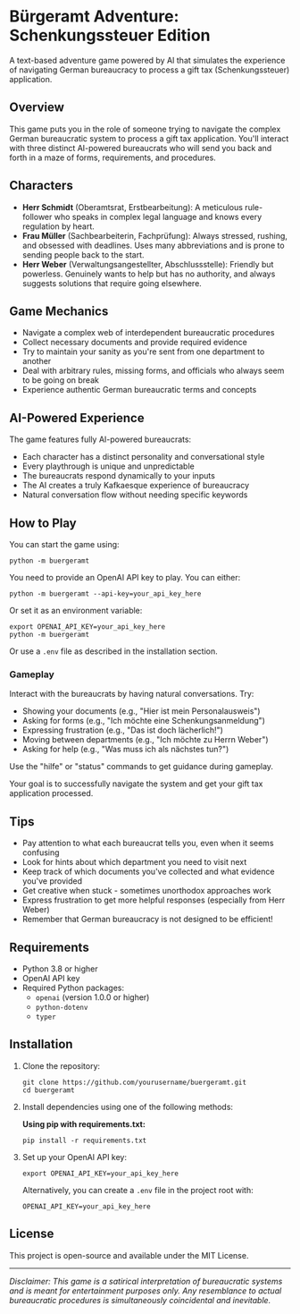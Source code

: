 # Bürgeramt Adventure: Schenkungssteuer Edition

A text-based adventure game powered by AI that simulates the experience of navigating German bureaucracy to process a gift tax (Schenkungssteuer) application.

## Overview

This game puts you in the role of someone trying to navigate the complex German bureaucratic system to process a gift tax application. You'll interact with three distinct AI-powered bureaucrats who will send you back and forth in a maze of forms, requirements, and procedures.

## Characters

- **Herr Schmidt** (Oberamtsrat, Erstbearbeitung): A meticulous rule-follower who speaks in complex legal language and knows every regulation by heart.
- **Frau Müller** (Sachbearbeiterin, Fachprüfung): Always stressed, rushing, and obsessed with deadlines. Uses many abbreviations and is prone to sending people back to the start.
- **Herr Weber** (Verwaltungsangestellter, Abschlussstelle): Friendly but powerless. Genuinely wants to help but has no authority, and always suggests solutions that require going elsewhere.

## Game Mechanics

- Navigate a complex web of interdependent bureaucratic procedures
- Collect necessary documents and provide required evidence
- Try to maintain your sanity as you're sent from one department to another
- Deal with arbitrary rules, missing forms, and officials who always seem to be going on break
- Experience authentic German bureaucratic terms and concepts

## AI-Powered Experience

The game features fully AI-powered bureaucrats:

- Each character has a distinct personality and conversational style
- Every playthrough is unique and unpredictable
- The bureaucrats respond dynamically to your inputs
- The AI creates a truly Kafkaesque experience of bureaucracy
- Natural conversation flow without needing specific keywords

## How to Play

You can start the game using:

```shell
python -m buergeramt
```

You need to provide an OpenAI API key to play. You can either:

```shell
python -m buergeramt --api-key=your_api_key_here
```

Or set it as an environment variable:

```shell
export OPENAI_API_KEY=your_api_key_here
python -m buergeramt
```

Or use a `.env` file as described in the installation section.

### Gameplay

Interact with the bureaucrats by having natural conversations. Try:

- Showing your documents (e.g., "Hier ist mein Personalausweis")
- Asking for forms (e.g., "Ich möchte eine Schenkungsanmeldung")
- Expressing frustration (e.g., "Das ist doch lächerlich!")
- Moving between departments (e.g., "Ich möchte zu Herrn Weber")
- Asking for help (e.g., "Was muss ich als nächstes tun?")

Use the "hilfe" or "status" commands to get guidance during gameplay.

Your goal is to successfully navigate the system and get your gift tax application processed.

## Tips

- Pay attention to what each bureaucrat tells you, even when it seems confusing
- Look for hints about which department you need to visit next
- Keep track of which documents you've collected and what evidence you've provided
- Get creative when stuck - sometimes unorthodox approaches work
- Express frustration to get more helpful responses (especially from Herr Weber)
- Remember that German bureaucracy is not designed to be efficient!

## Requirements

- Python 3.8 or higher
- OpenAI API key
- Required Python packages:
  - `openai` (version 1.0.0 or higher)
  - `python-dotenv`
  - `typer`

## Installation

1. Clone the repository:

   ```shell
   git clone https://github.com/yourusername/buergeramt.git
   cd buergeramt
   ```

2. Install dependencies using one of the following methods:

   **Using pip with requirements.txt:**

   ```shell
   pip install -r requirements.txt
   ```

3. Set up your OpenAI API key:

   ```shell
   export OPENAI_API_KEY=your_api_key_here
   ```

   Alternatively, you can create a `.env` file in the project root with:

   ```shell
   OPENAI_API_KEY=your_api_key_here
   ```

## License

This project is open-source and available under the MIT License.

---

*Disclaimer: This game is a satirical interpretation of bureaucratic systems and is meant for entertainment purposes only. Any resemblance to actual bureaucratic procedures is simultaneously coincidental and inevitable.*
